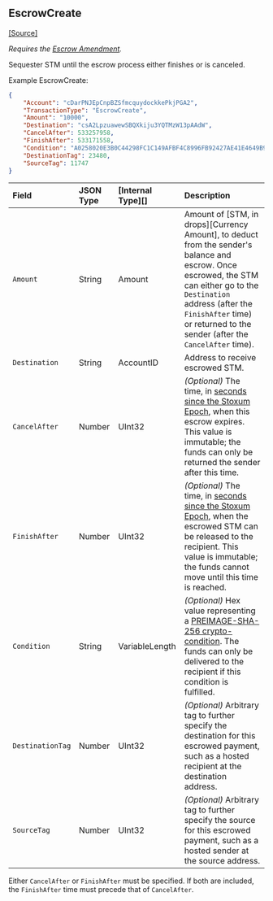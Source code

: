## EscrowCreate

[[Source]<br>](https://github.com/stoxum/stoxumd/src/stoxum/app/tx/impl/Escrow.cpp "Source")

_Requires the [Escrow Amendment](reference-amendments.html#escrow)._

Sequester STM until the escrow process either finishes or is canceled.

Example EscrowCreate:

```json
{
    "Account": "cDarPNJEpCnpBZSfmcquydockkePkjPGA2",
    "TransactionType": "EscrowCreate",
    "Amount": "10000",
    "Destination": "csA2LpzuawewSBQXkiju3YQTMzW13pAAdW",
    "CancelAfter": 533257958,
    "FinishAfter": 533171558,
    "Condition": "A0258020E3B0C44298FC1C149AFBF4C8996FB92427AE41E4649B934CA495991B7852B855810100",
    "DestinationTag": 23480,
    "SourceTag": 11747
}
```

| Field            | JSON Type | [Internal Type][] | Description               |
|:-----------------|:----------|:------------------|:--------------------------|
| `Amount`         | String    | Amount            | Amount of [STM, in drops][Currency Amount], to deduct from the sender's balance and escrow. Once escrowed, the STM can either go to the `Destination` address (after the `FinishAfter` time) or returned to the sender (after the `CancelAfter` time). |
| `Destination`    | String    | AccountID         | Address to receive escrowed STM. |
| `CancelAfter`    | Number    | UInt32            | _(Optional)_ The time, in [seconds since the Stoxum Epoch](reference-stoxumd.html#specifying-time), when this escrow expires. This value is immutable; the funds can only be returned the sender after this time. |
| `FinishAfter`    | Number    | UInt32            | _(Optional)_ The time, in [seconds since the Stoxum Epoch](reference-stoxumd.html#specifying-time), when the escrowed STM can be released to the recipient. This value is immutable; the funds cannot move until this time is reached. |
| `Condition`      | String    | VariableLength    | _(Optional)_ Hex value representing a [PREIMAGE-SHA-256 crypto-condition](https://tools.ietf.org/html/draft-thomas-crypto-conditions-02#section-8.1). The funds can only be delivered to the recipient if this condition is fulfilled. |
| `DestinationTag` | Number    | UInt32            | _(Optional)_ Arbitrary tag to further specify the destination for this escrowed payment, such as a hosted recipient at the destination address. |
| `SourceTag`      | Number    | UInt32            | _(Optional)_ Arbitrary tag to further specify the source for this escrowed payment, such as a hosted sender at the source address. |

Either `CancelAfter` or `FinishAfter` must be specified. If both are included, the `FinishAfter` time must precede that of `CancelAfter`.
